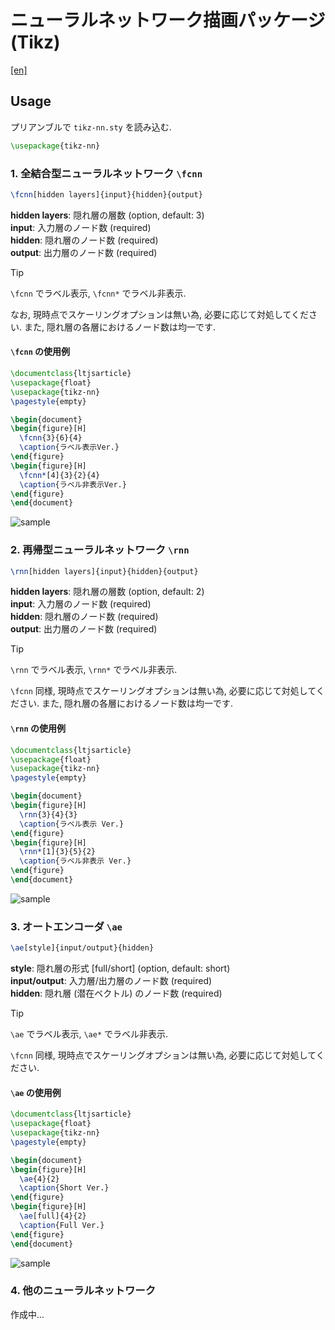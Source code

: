 # ニューラルネットワーク描画パッケージ (Tikz)

[[en]](./README-en.md)

## Usage

プリアンブルで `tikz-nn.sty` を読み込む.

```latex
\usepackage{tikz-nn}
```

### 1. 全結合型ニューラルネットワーク `\fcnn`

```latex
\fcnn[hidden layers]{input}{hidden}{output}
```

**hidden layers**: 隠れ層の層数 (option, default: 3)  
**input**: 入力層のノード数 (required)  
**hidden**: 隠れ層のノード数 (required)  
**output**: 出力層のノード数 (required)

> [!TIP]
> `\fcnn` でラベル表示, `\fcnn*` でラベル非表示.

なお, 現時点でスケーリングオプションは無い為, 必要に応じて対処してください. また, 隠れ層の各層におけるノード数は均一です.

#### `\fcnn` の使用例

```latex
\documentclass{ltjsarticle}
\usepackage{float}
\usepackage{tikz-nn}
\pagestyle{empty}

\begin{document}
\begin{figure}[H]
  \fcnn{3}{6}{4}
  \caption{ラベル表示Ver.}
\end{figure}
\begin{figure}[H]
  \fcnn*[4]{3}{2}{4}
  \caption{ラベル非表示Ver.}
\end{figure}
\end{document}
```

![sample](./sample/fcnn/sample-fcnn.png)

### 2. 再帰型ニューラルネットワーク `\rnn`

```latex
\rnn[hidden layers]{input}{hidden}{output}
```

**hidden layers**: 隠れ層の層数 (option, default: 2)  
**input**: 入力層のノード数 (required)  
**hidden**: 隠れ層のノード数 (required)  
**output**: 出力層のノード数 (required)

> [!TIP]
> `\rnn` でラベル表示, `\rnn*` でラベル非表示.

`\fcnn` 同様, 現時点でスケーリングオプションは無い為, 必要に応じて対処してください. また, 隠れ層の各層におけるノード数は均一です.

#### `\rnn` の使用例

```latex
\documentclass{ltjsarticle}
\usepackage{float}
\usepackage{tikz-nn}
\pagestyle{empty}

\begin{document}
\begin{figure}[H]
  \rnn{3}{4}{3}
  \caption{ラベル表示 Ver.}
\end{figure}
\begin{figure}[H]
  \rnn*[1]{3}{5}{2}
  \caption{ラベル非表示 Ver.}
\end{figure}
\end{document}
```

![sample](./sample/rnn/sample-rnn.png)

### 3. オートエンコーダ `\ae`

```latex
\ae[style]{input/output}{hidden}
```

**style**: 隠れ層の形式 [full/short] (option, default: short)  
**input/output**: 入力層/出力層のノード数 (required)  
**hidden**: 隠れ層 (潜在ベクトル) のノード数 (required)  

> [!TIP]
> `\ae` でラベル表示, `\ae*` でラベル非表示.

`\fcnn` 同様, 現時点でスケーリングオプションは無い為, 必要に応じて対処してください.

#### `\ae` の使用例

```latex
\documentclass{ltjsarticle}
\usepackage{float}
\usepackage{tikz-nn}
\pagestyle{empty}

\begin{document}
\begin{figure}[H]
  \ae{4}{2}
  \caption{Short Ver.}
\end{figure}
\begin{figure}[H]
  \ae[full]{4}{2}
  \caption{Full Ver.}
\end{figure}
\end{document}
```

![sample](./sample/ae/sample-ae.png)

### 4. 他のニューラルネットワーク

作成中...
